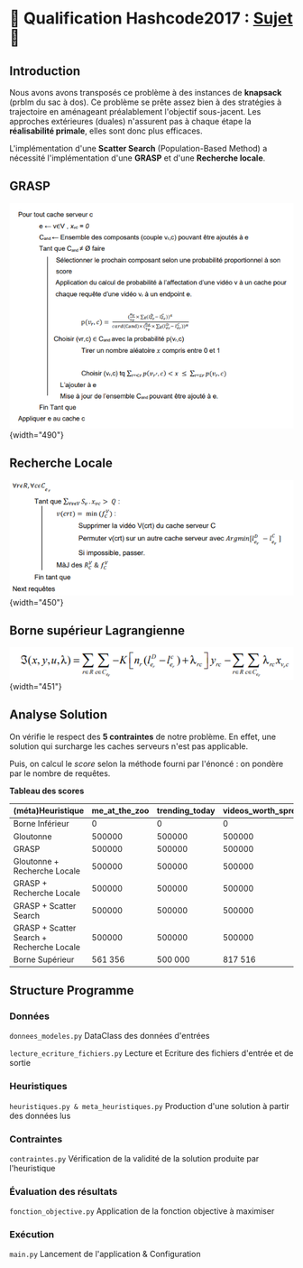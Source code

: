 # :floppy_disk: Qualification Hashcode2017 : [Sujet](https://www.i3s.unice.fr/~garciar/teaching/hashcode2017prep/hashcode2017_qualification_task.pdf) :floppy_disk:

## Introduction

Nous avons avons transposés ce problème à des instances de **knapsack** (prblm du sac à dos). Ce problème se prête assez bien à des stratégies à trajectoire en aménageant préalablement l'objectif sous-jacent. Les approches extérieures (duales) n'assurent pas à chaque étape la **réalisabilité primale**, elles sont donc plus efficaces.

L'implémentation d'une **Scatter Search** (Population-Based Method) a nécessité l'implémentation d'une **GRASP** et d'une **Recherche locale**.

## GRASP

![](Images_Formules/GRASP_Algo.png){width="490"}

## Recherche Locale

![](Images_Formules/Recherche_Locale_Algo.png){width="450"}

## Borne supérieur Lagrangienne

![](Images_Formules/Borne_Sup_Lagrangienne.png){width="451"}

## Analyse Solution

On vérifie le respect des **5 contraintes** de notre problème. En effet, une solution qui surcharge les caches serveurs n'est pas applicable.

Puis, on calcul le *score* selon la méthode fourni par l'énoncé : on pondère par le nombre de requêtes.

**Tableau des scores**

| (méta)Heuristique                         | me_at_the_zoo | trending_today | videos_worth_spreading |
|-------------------------|----------------|----------------|----------------|
| Borne Inférieur                           | 0             | 0              | 0                      |
| Gloutonne                                 | 500000        | 500000         | 500000                 |
| GRASP                                     | 500000        | 500000         | 500000                 |
| Gloutonne + Recherche Locale              | 500000        | 500000         | 500000                 |
| GRASP + Recherche Locale                  | 500000        | 500000         | 500000                 |
| GRASP + Scatter Search                    | 500000        | 500000         | 500000                 |
| GRASP + Scatter Search + Recherche Locale | 500000        | 500000         | 500000                 |
| Borne Supérieur                           | 561 356       | 500 000        | 817 516                |

## Structure Programme

### Données

`donnees_modeles.py` DataClass des données d'entrées

`lecture_ecriture_fichiers.py` Lecture et Ecriture des fichiers d'entrée et de sortie

### Heuristiques

`heuristiques.py & meta_heuristiques.py` Production d'une solution à partir des données lus

### Contraintes

`contraintes.py` Vérification de la validité de la solution produite par l'heuristique

### Évaluation des résultats

`fonction_objective.py` Application de la fonction objective à maximiser

### Exécution

`main.py` Lancement de l'application & Configuration
